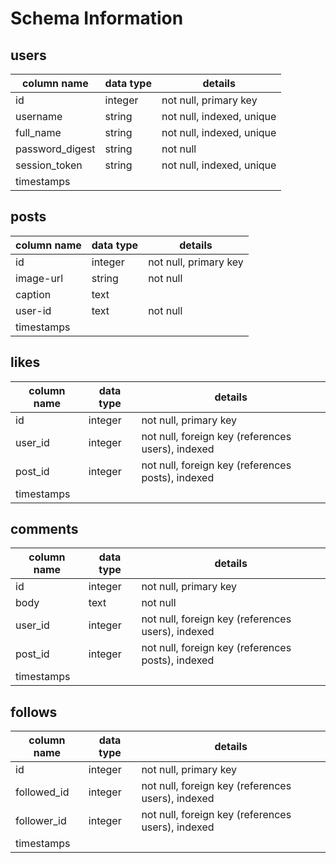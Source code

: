 # Schema Information

## users
column name     | data type | details
----------------|-----------|-----------------------
id              | integer   | not null, primary key
username        | string    | not null, indexed, unique
full_name       | string    | not null, indexed, unique
password_digest | string    | not null
session_token   | string    | not null, indexed, unique
timestamps      |           |

## posts
column name | data type | details
------------|-----------|-----------------------
id          | integer   | not null, primary key
image-url   | string    | not null
caption     | text      |
user-id     | text      | not null
timestamps  |           |

## likes
column name | data type | details
------------|-----------|-----------------------
id          | integer   | not null, primary key
user_id     | integer   | not null, foreign key (references users), indexed
post_id     | integer   | not null, foreign key (references posts), indexed
timestamps  |           |

## comments
column name | data type | details
------------|-----------|-----------------------
id          | integer   | not null, primary key
body        | text      | not null
user_id     | integer   | not null, foreign key (references users), indexed
post_id     | integer   | not null, foreign key (references posts), indexed
timestamps  |           |


## follows
column name | data type | details
------------|-----------|-----------------------
id          | integer   | not null, primary key
followed_id | integer   | not null, foreign key (references users), indexed
follower_id | integer   | not null, foreign key (references users), indexed
timestamps  |           |
